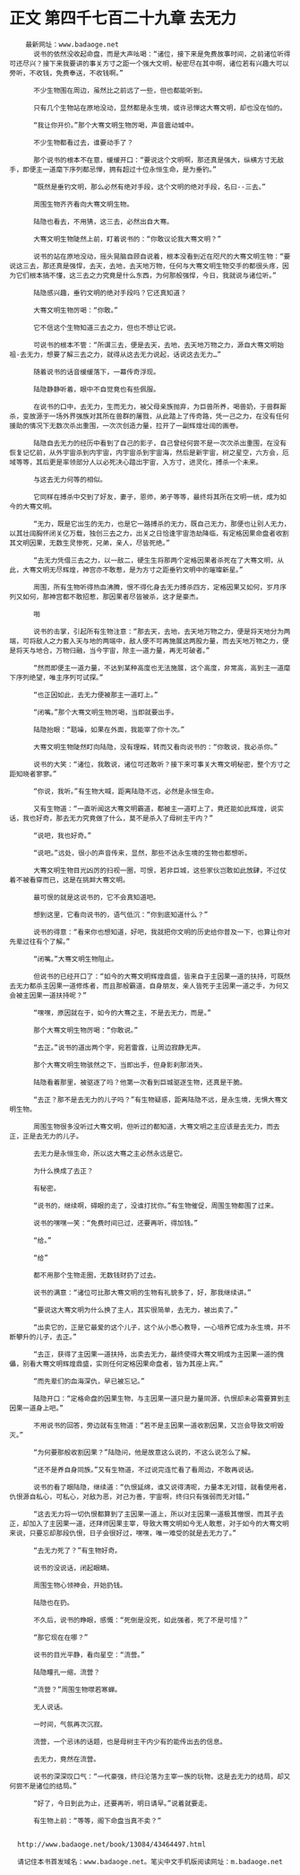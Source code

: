 # 正文 第四千七百二十九章 去无力
        最新网址：www.badaoge.net
          说书的依然没收起命盘，而是大声吆喝：“诸位，接下来是免费故事时间，之前诸位听得可还尽兴？接下来我要讲的事关方寸之距一个强大文明，秘密尽在其中啊，诸位若有兴趣大可以旁听，不收钱，免费奉送，不收钱啊。”
      
          不少生物围在周边，虽然比之前远了一些，但也都能听到。
      
          只有几个生物站在原地没动，显然都是永生境，或许忌惮这大骞文明，却也没在怕的。
      
          “我让你开价。”那个大骞文明生物厉喝，声音震动城中。
      
          不少生物都看过去，谁要动手了？
      
          那个说书的根本不在意，缓缓开口：“要说这个文明啊，那还真是强大，纵横方寸无敌手，即便主一道麾下序列都忌惮，拥有超过十位永恒生命，是为垂钓。”
      
          “既然是垂钓文明，那么必然有绝对手段，这个文明的绝对手段，名曰--三去。”
      
          周围生物齐齐看向大骞文明生物。
      
          陆隐也看去，不用猜，这三去，必然出自大骞。
      
          大骞文明生物陡然上前，盯着说书的：“你敢议论我大骞文明？”
      
          说书的站在原地没动，摇头晃脑自顾自说着，根本没看到近在咫尺的大骞文明生物：“要说这三去，那还真是强悍，去天，去地，去天地万物，任何与大骞文明生物交手的都很头疼，因为它们根本搞不懂，这三去之力究竟是什么东西，为何那般强悍，今日，我就说与诸位听。”
      
          陆隐感兴趣，垂钓文明的绝对手段吗？它还真知道？
      
          大骞文明生物厉喝：“你敢。”
      
          它不信这个生物知道三去之力，但也不想让它说。
      
          可说书的根本不管：“所谓三去，便是去天，去地，去天地万物之力，源自大骞文明始祖-去无力，想要了解三去之力，就得从这去无力说起，话说这去无力…”
      
          随着说书的话音缓缓落下，一幕传奇浮现。
      
          陆隐静静听着，眼中不自觉竟也有些佩服。
      
          在说书的口中，去无力，生而无力，被父母亲族抛弃，为巨兽所养，喝兽奶，于兽群厮杀，变故源于一场外界强族对其所在兽群的屠戮，从此踏上了传奇路，凭一己之力，在没有任何援助的情况下无数次杀出重围，一次次创造力量，拉开了一副辉煌壮阔的画卷。
      
          陆隐自去无力的经历中看到了自己的影子，自己曾经何尝不是一次次杀出重围，在没有恢复记忆前，从外宇宙杀到内宇宙，内宇宙杀到宇宙海，然后是新宇宙，树之星空，六方会，厄域等等，其后更是率领部分人以必死决心踏出宇宙，入方寸，进灵化，搏杀一个未来。
      
          与这去无力何等的相似。
      
          它同样在搏杀中交到了好友，妻子，恩师，弟子等等，最终将其所在文明一统，成为如今的大骞文明。
      
          “无力，既是它出生的无力，也是它一路搏杀的无力，既自己无力，那便也让别人无力，以其壮阔胸怀闭关亿万载，独创三去之力，出关之日恰逢宇宙浩劫降临，有定格因果命盘者收割其文明因果，无数生灵惨死，兄弟，亲人，尽皆死绝。”
      
          “去无力凭借三去之力，以一敌二，硬生生将那两个定格因果者杀死在了大骞文明，从此，大骞文明无尽辉煌，神宫亦不敢惹，是为方寸之距垂钓文明中的璀璨新星。”
      
          周围，所有生物听得热血沸腾，恨不得化身去无力搏杀四方，定格因果又如何，岁月序列又如何，那神宫都不敢招惹，那因果者尽皆被杀，这才是豪杰。
      
          啪
      
          说书的击掌，引起所有生物注意：“那去天，去地，去天地万物之力，便是将天地分为两端，可将敌人之力套入天与地的两端中，敌人便不可再施展这两股力量，而去天地万物之力，便是将天与地合，万物归融，当今宇宙，除主一道力量，再无可破者。”
      
          “然而即便主一道力量，不达到某种高度也无法施展，这个高度，非常高，高到主一道麾下序列绝望，唯主序列可试探。”
      
          “也正因如此，去无力便被那主一道盯上。”
      
          “闭嘴。”那个大骞文明生物厉喝，当即就要出手。
      
          陆隐抬眼：“聒噪，如果在外面，我能宰了你十次。”
      
          大骞文明生物陡然盯向陆隐，没有理睬，转而又看向说书的：“你敢说，我必杀你。”
      
          说书的大笑：“诸位，我敢说，诸位可还敢听？接下来可事关大骞文明秘密，整个方寸之距知晓者寥寥。”
      
          “你说，我听。”有生物大喊，距离陆隐不远，必然是永恒生命。
      
          又有生物道：“一直听闻这大骞文明霸道，都被主一道盯上了，竟还能如此辉煌，说实话，我也好奇，那去无力究竟做了什么，莫不是杀入了母树主干内？”
      
          “说吧，我也好奇。”
      
          “说吧。”远处，很小的声音传来，显然，那些不达永生境的生物也都想听。
      
          大骞文明生物目光凶厉的扫视一圈，可恨，若非巨城，这些家伙岂敢如此放肆，不过仗着不被看穿而已，这是在挑衅大骞文明。
      
          最可恨的就是这说书的，它不会真知道吧。
      
          想到这里，它看向说书的，语气低沉：“你到底知道什么？”
      
          说书的得意：“看来你也想知道，好吧，我就把你文明的历史给你普及一下，也算让你对先辈过往有个了解。”
      
          “闭嘴。”大骞文明生物阻止。
      
          但说书的已经开口了：“如今的大骞文明辉煌鼎盛，皆来自于主因果一道的扶持，可既然去无力都杀主因果一道修炼者，而且那般霸道，自身朋友，亲人皆死于主因果一道之手，为何又会被主因果一道扶持呢？”
      
          “嘿嘿，原因就在于，如今的大骞之主，不是去无力，而是。”
      
          那个大骞文明生物厉喝：“你敢说。”
      
          “去正。”说书的道出两个字，宛若雷霆，让周边寂静无声。
      
          那个大骞文明生物骇然之下，当即出手，但身影刹那消失。
      
          陆隐看着那里，被驱逐了吗？他第一次看到巨城驱逐生物，还真是干脆。
      
          “去正？那不是去无力的儿子吗？”有生物疑惑，距离陆隐不远，是永生境，无惧大骞文明生物。
      
          周围生物很多没听过大骞文明，但听过的都知道，大骞文明之主应该是去无力，而去正，正是去无力的儿子。
      
          去无力是永恒生命，所以这大骞之主必然永远是它。
      
          为什么换成了去正？
      
          有秘密。
      
          “说书的，继续啊，碍眼的走了，没谁打扰你。”有生物催促，周围生物都围了过来。
      
          说书的嘿嘿一笑：“免费时间已过，还要再听，得加钱。”
      
          “给。”
      
          “给”
      
          都不用那个生物走圈，无数钱财扔了过去。
      
          说书的满意：“诸位可比那大骞文明的生物有礼貌多了，好，那我继续讲。”
      
          “要说这大骞文明为什么换了主人，其实很简单，去无力，被出卖了。”
      
          “出卖它的，正是它最爱的这个儿子，这个从小悉心教导，一心培养它成为永生境，并不断攀升的儿子，去正。”
      
          “去正，获得了主因果一道扶持，出卖去无力，最终使得大骞文明成为主因果一道的傀儡，别看大骞文明辉煌鼎盛，实则任何定格因果命盘者，皆为其座上宾。”
      
          “而先辈们的血海深仇，早已被忘记。”
      
          陆隐开口：“定格命盘的因果生物，与主因果一道只是力量同源，仇恨却未必需要算到主因果一道身上吧。”
      
          不用说书的回答，旁边就有生物道：“若不是主因果一道收割因果，又岂会导致文明毁灭。”
      
          “为何要那般收割因果？”陆隐问，他是故意这么说的，不这么说怎么了解。
      
          “还不是养自身同族。”又有生物道，不过说完连忙看了看周边，不敢再说话。
      
          说书的看了眼陆隐，继续道：“仇恨延绵，谁又说得清呢，力量本无对错，就看使用者，仇恨源自私心，可私心，对敌为恶，对己为善，宇宙啊，终归只有强弱而无对错。”
      
          “这去无力将一切仇恨都算到了主因果一道上，所以对主因果一道极其憎恨，而其子去正，却加入了主因果一道，还拜师因果主宰，导致大骞文明如今无人敢惹，对于如今的大骞文明来说，只要忘却那段仇恨，日子会很好过，嘿嘿，唯一难受的就是去无力了。”
      
          “去无力死了？”有生物好奇。
      
          说书的没说话，闭起眼睛。
      
          周围生物心领神会，开始扔钱。
      
          陆隐也在扔。
      
          不久后，说书的睁眼，感慨：“死倒是没死，如此强者，死了不是可惜？”
      
          “那它现在在哪？”
      
          说书的目光平静，看向星空：“流营。”
      
          陆隐瞳孔一缩，流营？
      
          “流营？”周围生物噤若寒蝉。
      
          无人说话。
      
          一时间，气氛再次沉寂。
      
          流营，一个忌讳的话题，也是母树主干内少有的能传出去的信息。
      
          去无力，竟然在流营。
      
          说书的深深叹口气：“一代豪强，终归沦落为主宰一族的玩物，这是去无力的结局，却又何尝不是诸位的结局。”
      
          “好了，今日到此为止，还要再听，明日请早。”说着就要走。
      
          有生物上前：“等等，阁下命盘当真不卖？”
      
      
      http://www.badaoge.net/book/13084/43464497.html
      
      请记住本书首发域名：www.badaoge.net。笔尖中文手机版阅读网址：m.badaoge.net